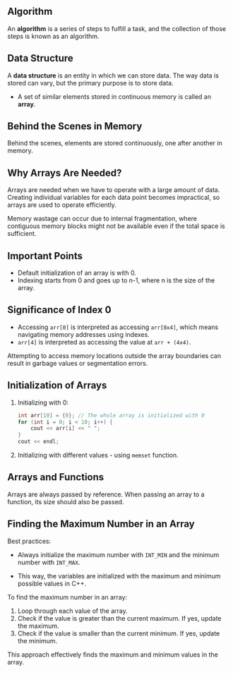 ## Algorithm

An **algorithm** is a series of steps to fulfill a task, and the collection of those steps is known as an algorithm.

## Data Structure

A **data structure** is an entity in which we can store data. The way data is stored can vary, but the primary purpose is to store data.

- A set of similar elements stored in continuous memory is called an **array**.

## Behind the Scenes in Memory

Behind the scenes, elements are stored continuously, one after another in memory.

## Why Arrays Are Needed?

Arrays are needed when we have to operate with a large amount of data. Creating individual variables for each data point becomes impractical, so arrays are used to operate efficiently.

Memory wastage can occur due to internal fragmentation, where contiguous memory blocks might not be available even if the total space is sufficient.

## Important Points

- Default initialization of an array is with 0.
- Indexing starts from 0 and goes up to n-1, where n is the size of the array.

## Significance of Index 0

- Accessing `arr[0]` is interpreted as accessing `arr[0x4]`, which means navigating memory addresses using indexes.
- `arr[4]` is interpreted as accessing the value at `arr + (4x4)`.

Attempting to access memory locations outside the array boundaries can result in garbage values or segmentation errors.

## Initialization of Arrays

1. Initializing with 0:
   
    ```cpp
    int arr[10] = {0}; // The whole array is initialized with 0
    for (int i = 0; i < 10; i++) {
        cout << arr[i] << " ";
    }
    cout << endl;
    ```

2. Initializing with different values - using `memset` function.

## Arrays and Functions

Arrays are always passed by reference. When passing an array to a function, its size should also be passed.

## Finding the Maximum Number in an Array

Best practices:

- Always initialize the maximum number with `INT_MIN` and the minimum number with `INT_MAX`.

- This way, the variables are initialized with the maximum and minimum possible values in C++.

To find the maximum number in an array:

1. Loop through each value of the array.
2. Check if the value is greater than the current maximum. If yes, update the maximum.
3. Check if the value is smaller than the current minimum. If yes, update the minimum.

This approach effectively finds the maximum and minimum values in the array.
